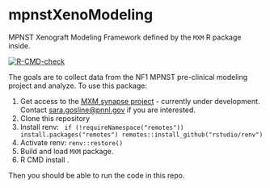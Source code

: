 # mpnstXenoModeling
MPNST Xenograft Modeling Framework defined by the `MXM` R package inside.
 <!-- badges: start -->
  [![R-CMD-check](https://github.com/sgosline/mpnstXenoModeling/workflows/R-CMD-check/badge.svg)](https://github.com/sgosline/mpnstXenoModeling/actions)
  <!-- badges: end -->
  
The goals are to collect data from the NF1 MPNST pre-clinical modeling project and analyze. To use this package:

1. Get access to the [MXM synapse project](https://www.synapse.org/#!Synapse:syn21984813/wiki/602362) - currently under development. Contact sara.gosline@pnnl.gov if you are interested.
2. Clone this repository 
3. Install renv: ```
if (!requireNamespace("remotes"))
  install.packages("remotes")
  remotes::install_github("rstudio/renv")```
  4. Activate renv: ```renv::restore()```
  5. Build and load `MXM` package. 
  6. R CMD install .

  Then you should be able to run the code in this repo.

